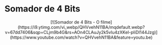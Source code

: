 # Somador de 4 Bits

<div align="center">
[![Somador de 4 Bits - O filme](https://i9.ytimg.com/vi_webp/QHVvehN11BA/mqdefault.webp?v=67dd7406&sqp=CLjm9b4G&rs=AOn4CLAuJy2k5vlu4zXKeI-pIiDI144Jzg)](https://www.youtube.com/watch?v=QHVvehN11BA&feature=youtu.be)
</div>
